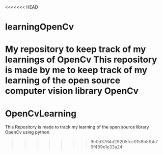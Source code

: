 <<<<<<< HEAD
# learningOpenCv
My repository to keep track of my learnings of OpenCv
This repository is made by me to keep track of my learning of the open source computer vision library OpenCv
=======
# OpenCvLearning

This Repository is made to track my learning of the open source library OpenCv using python.
>>>>>>> 9e0d3764d29205fcc0158b5fbb79f489e1e33a24
